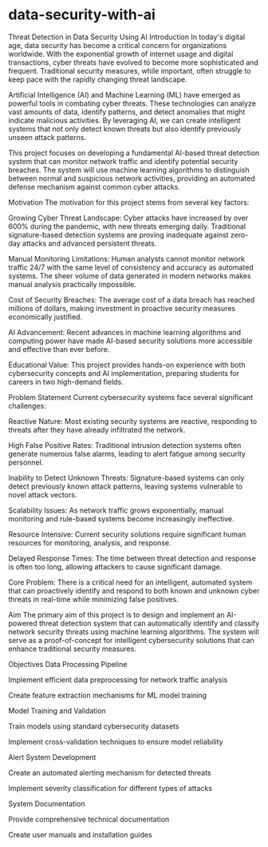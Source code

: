 # data-security-with-ai
Threat Detection in Data Security Using AI
Introduction
In today's digital age, data security has become a critical concern for organizations worldwide. With the exponential growth of internet usage and digital transactions, cyber threats have evolved to become more sophisticated and frequent. Traditional security measures, while important, often struggle to keep pace with the rapidly changing threat landscape.

Artificial Intelligence (AI) and Machine Learning (ML) have emerged as powerful tools in combating cyber threats. These technologies can analyze vast amounts of data, identify patterns, and detect anomalies that might indicate malicious activities. By leveraging AI, we can create intelligent systems that not only detect known threats but also identify previously unseen attack patterns.

This project focuses on developing a fundamental AI-based threat detection system that can monitor network traffic and identify potential security breaches. The system will use machine learning algorithms to distinguish between normal and suspicious network activities, providing an automated defense mechanism against common cyber attacks.

Motivation
The motivation for this project stems from several key factors:

Growing Cyber Threat Landscape: Cyber attacks have increased by over 600% during the pandemic, with new threats emerging daily. Traditional signature-based detection systems are proving inadequate against zero-day attacks and advanced persistent threats.

Manual Monitoring Limitations: Human analysts cannot monitor network traffic 24/7 with the same level of consistency and accuracy as automated systems. The sheer volume of data generated in modern networks makes manual analysis practically impossible.

Cost of Security Breaches: The average cost of a data breach has reached millions of dollars, making investment in proactive security measures economically justified.

AI Advancement: Recent advances in machine learning algorithms and computing power have made AI-based security solutions more accessible and effective than ever before.

Educational Value: This project provides hands-on experience with both cybersecurity concepts and AI implementation, preparing students for careers in two high-demand fields.

Problem Statement
Current cybersecurity systems face several significant challenges:

Reactive Nature: Most existing security systems are reactive, responding to threats after they have already infiltrated the network.

High False Positive Rates: Traditional intrusion detection systems often generate numerous false alarms, leading to alert fatigue among security personnel.

Inability to Detect Unknown Threats: Signature-based systems can only detect previously known attack patterns, leaving systems vulnerable to novel attack vectors.

Scalability Issues: As network traffic grows exponentially, manual monitoring and rule-based systems become increasingly ineffective.

Resource Intensive: Current security solutions require significant human resources for monitoring, analysis, and response.

Delayed Response Times: The time between threat detection and response is often too long, allowing attackers to cause significant damage.

Core Problem: There is a critical need for an intelligent, automated system that can proactively identify and respond to both known and unknown cyber threats in real-time while minimizing false positives.

Aim
The primary aim of this project is to design and implement an AI-powered threat detection system that can automatically identify and classify network security threats using machine learning algorithms. The system will serve as a proof-of-concept for intelligent cybersecurity solutions that can enhance traditional security measures.

Objectives
Data Processing Pipeline

Implement efficient data preprocessing for network traffic analysis

Create feature extraction mechanisms for ML model training

Model Training and Validation

Train models using standard cybersecurity datasets

Implement cross-validation techniques to ensure model reliability

Alert System Development

Create an automated alerting mechanism for detected threats

Implement severity classification for different types of attacks

System Documentation

Provide comprehensive technical documentation

Create user manuals and installation guides
